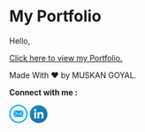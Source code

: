 # My Portfolio

Hello,

[Click here to view my Portfolio.](https://goyalmuskan.github.io/MyPortfolio/index.html)

Made With ❤ by MUSKAN GOYAL.

**Connect with me :**

<a href="mailto:muskangoyal05@gmail.com"><img src="Images/mail.png" width="33px" height="33px"></a> 
<a href="https://www.linkedin.com/in/goyalmuskan/"><img src="Images/linkedin.png" width="32px" height="32px"></a>
